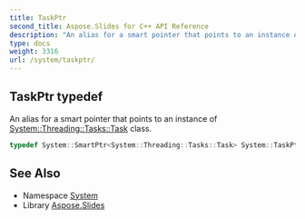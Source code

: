 ```yaml
---
title: TaskPtr
second_title: Aspose.Slides for C++ API Reference
description: "An alias for a smart pointer that points to an instance of System::Threading::Tasks::Task class."
type: docs
weight: 3316
url: /system/taskptr/
---
```

## TaskPtr typedef


An alias for a smart pointer that points to an instance of [System::Threading::Tasks::Task](../../system.threading.tasks/task/) class.

```cpp
typedef System::SmartPtr<System::Threading::Tasks::Task> System::TaskPtr
```

## See Also

* Namespace [System](../)
* Library [Aspose.Slides](../../)